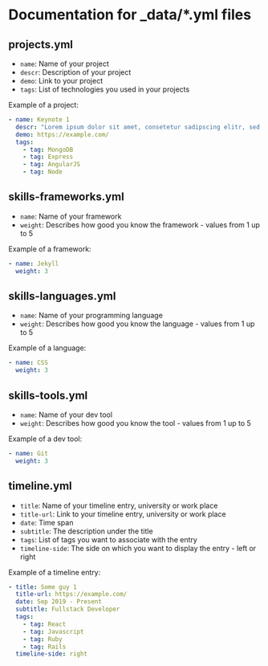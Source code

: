 # Documentation for _data/*.yml files

## projects.yml

* `name`: Name of your project
* `descr`: Description of your project
* `demo`: Link to your project
* `tags`: List of technologies you used in your projects

Example of a project:

```yml
- name: Keynote 1 
  descr: "Lorem ipsum dolor sit amet, consetetur sadipscing elitr, sed diam nonumy eirmod tempor invidunt ut labore et dolore magna aliquyam erat, sed diam voluptua. At vero eos et accusam et justo duo dolores et ea rebum. Stet clita kasd gubergren, no sea takimata sanctus est Lorem ipsum dolor sit amet. Lorem ipsum dolor sit amet, consetetur sadipscing elitr, sed diam"
  demo: https://example.com/
  tags:
    - tag: MongoDB
    - tag: Express
    - tag: AngularJS
    - tag: Node
```

## skills-frameworks.yml

* `name`: Name of your framework
* `weight`: Describes how good you know the framework - values from 1 up to 5

Example of a framework:

```yml
- name: Jekyll
  weight: 3
```

## skills-languages.yml

* `name`: Name of your programming language
* `weight`: Describes how good you know the language - values from 1 up to 5

Example of a language:

```yml
- name: CSS
  weight: 3
```

## skills-tools.yml

* `name`: Name of your dev tool
* `weight`: Describes how good you know the tool - values from 1 up to 5

Example of a dev tool:

```yml
- name: Git
  weight: 3
```

## timeline.yml

* `title`: Name of your timeline entry, university or work place
* `title-url`: Link to your timeline entry, university or work place
* `date`: Time span
* `subtitle`: The description under the title
* `tags`: List of tags you want to associate with the entry
* `timeline-side`: The side on which you want to display the entry - left or right

Example of a timeline entry:

```yml
- title: Some guy 1
  title-url: https://example.com/
  date: Sep 2019 - Present
  subtitle: Fullstack Developer
  tags:
    - tag: React
    - tag: Javascript
    - tag: Ruby
    - tag: Rails
  timeline-side: right
```

